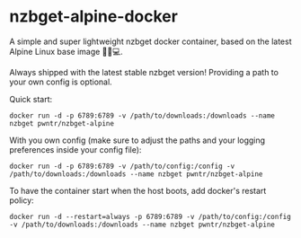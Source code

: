 # nzbget-alpine-docker
A simple and super lightweight nzbget docker container, based on the latest Alpine Linux base image 🐧🐋💻.

Always shipped with the latest stable nzbget version! Providing a path to your own config is optional.

Quick start:
```shell
docker run -d -p 6789:6789 -v /path/to/downloads:/downloads --name nzbget pwntr/nzbget-alpine
```

With you own config (make sure to adjust the paths and your logging preferences inside your config file):
```shell
docker run -d -p 6789:6789 -v /path/to/config:/config -v /path/to/downloads:/downloads --name nzbget pwntr/nzbget-alpine
```

To have the container start when the host boots, add docker's restart policy:
```shell
docker run -d --restart=always -p 6789:6789 -v /path/to/config:/config -v /path/to/downloads:/downloads --name nzbget pwntr/nzbget-alpine
```

